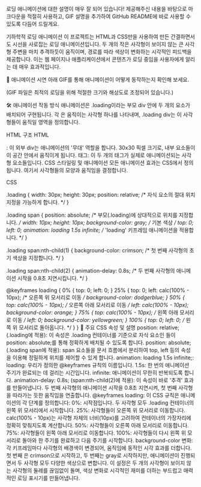 로딩 애니메이션에 대한 설명이 매우 잘 되어 있습니다! 제공해주신 내용을 바탕으로 마크다운을 적절히 사용하고, GIF 설명을 추가하여 GitHub README에 바로 사용할 수 있도록 다듬어 드릴게요.

기하학적 로딩 애니메이션
이 프로젝트는 HTML과 CSS만을 사용하여 만든 간결하면서도 시선을 사로잡는 로딩 애니메이션입니다. 두 개의 작은 사각형이 보이지 않는 큰 사각형 주변을 마치 추격하듯이 움직이며, 경로를 따라 색상이 변화하는 시각적인 피드백을 제공합니다. 이는 웹 페이지나 애플리케이션에서 콘텐츠가 로딩 중임을 사용자에게 알리는 데 매우 효과적입니다.

🚀 애니메이션 시연
아래 GIF를 통해 애니메이션이 어떻게 동작하는지 확인해 보세요.

(GIF 파일은 최적의 로딩을 위해 적절한 크기와 해상도로 조정되어 있습니다.)

🛠️ 애니메이션 작동 방식
애니메이션은 .loading이라는 부모 div 안에 두 개의 <span> 요소가 배치되어 구현됩니다. 각 <span>은 움직이는 사각형 하나를 나타내며, .loading div는 이 사각형들이 움직일 영역을 정의합니다.

HTML 구조
HTML

<div class="loading">
  <span></span>
  <span></span>
</div>
<div class="loading">: 이 외부 div는 애니메이션의 '무대' 역할을 합니다. 30x30 픽셀 크기로, 내부 <span> 요소들이 이 공간 안에서 움직이게 됩니다.
<span> 태그: 이 두 개의 <span> 태그가 실제로 애니메이션되는 사각형 요소들입니다.
CSS 스타일링 및 애니메이션
모든 애니메이션 효과는 CSS에서 정의됩니다. 여기서 사각형들의 모양과 움직임을 결정합니다.

CSS

.loading {
  width: 30px;
  height: 30px;
  position: relative; /* 자식 요소의 절대 위치 지정을 가능하게 합니다. */
}

.loading span {
  position: absolute; /* 부모(.loading)에 상대적으로 위치를 지정합니다. */
  width: 10px;
  height: 10px;
  background-color: gray; /* 기본 색상 */
  top: 0;
  left: 0;
  animation: loading 1.5s infinite; /* 'loading' 키프레임 애니메이션을 적용합니다. */
}

.loading span:nth-child(1) {
  background-color: crimson; /* 첫 번째 사각형의 초기 색상을 지정합니다. */
}

.loading span:nth-child(2) {
  animation-delay: 0.8s; /* 두 번째 사각형의 애니메이션 시작을 0.8초 지연시킵니다. */
}

@keyframes loading {
  0% {
    top: 0;
    left: 0;
  }
  25% {
    top: 0;
    left: calc(100% - 10px); /* 오른쪽 위 모서리로 이동 */
    background-color: dodgerblue;
  }
  50% {
    top: calc(100% - 10px); /* 오른쪽 아래 모서리로 이동 */
    left: calc(100% - 10px);
    background-color: orange;
  }
  75% {
    top: calc(100% - 10px); /* 왼쪽 아래 모서리로 이동 */
    left: 0;
    background-color: yellowgreen;
  }
  100% {
    top: 0;
    left: 0; /* 왼쪽 위 모서리로 돌아옵니다. */
  }
}
🔑 주요 CSS 속성 및 설명
position: relative; (.loading에 적용): 이 속성은 .loading 컨테이너를 기준으로 자식 요소인 <span>들이 position: absolute;를 통해 정확하게 배치될 수 있도록 합니다.
position: absolute; (.loading span에 적용): span 요소들을 문서 흐름에서 분리하여 top, left 등의 속성을 이용해 정밀하게 위치를 제어할 수 있게 합니다.
animation: loading 1.5s infinite;:
loading: 우리가 정의한 @keyframes 규칙의 이름입니다.
1.5s: 한 번의 애니메이션 주기가 완료되는 데 걸리는 시간입니다.
infinite: 애니메이션이 무한히 반복되도록 합니다.
animation-delay: 0.8s; (span:nth-child(2)에 적용): 이 속성이 바로 '추격' 효과를 만들어냅니다. 두 번째 사각형의 애니메이션 시작을 0.8초 지연시켜, 첫 번째 사각형을 따라가는 듯한 움직임을 연출합니다.
@keyframes loading: 이 CSS 규칙은 애니메이션의 각 단계를 정의합니다:
0%: 시작점입니다. 두 사각형 모두 .loading 컨테이너의 왼쪽 위 모서리에서 시작합니다.
25%: 사각형들이 오른쪽 위 모서리로 이동합니다. calc(100% - 10px)는 사각형 자체의 너비(10px)를 고려하여 컨테이너의 가장자리에 정확히 맞춰지도록 계산합니다.
50%: 사각형들이 오른쪽 아래 모서리로 이동합니다.
75%: 사각형들이 왼쪽 아래 모서리로 이동합니다.
100%: 사각형들이 다시 왼쪽 위 모서리로 돌아와 한 주기를 완료하고 다음 주기를 시작합니다.
background-color 변화: 각 키프레임마다 사각형의 배경색이 변경되어, 움직임에 동적인 시각 효과를 더합니다. 첫 번째 <span>은 crimson으로 시작하고, 두 번째는 gray로 시작하지만, 애니메이션이 진행되면서 두 사각형 모두 다양한 색상으로 변합니다.
이 설정은 두 개의 사각형이 보이지 않는 사각형의 둘레를 끊임없이 돌며, 색상 변화로 시각적인 재미를 더하는 부드럽고 매력적인 로딩 표시기를 만들어냅니다.
